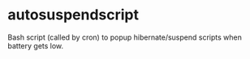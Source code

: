autosuspendscript
=================

Bash script (called by cron) to popup hibernate/suspend scripts when battery gets low.